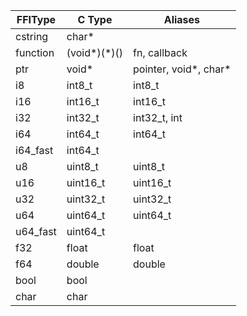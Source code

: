 | FFIType   | C Type       | Aliases               |
|-----------|--------------|-----------------------|
| cstring   | char*        |                       |
| function  | (void*)(*)() | fn, callback         |
| ptr       | void*        | pointer, void*, char*|
| i8        | int8_t       | int8_t                |
| i16       | int16_t      | int16_t               |
| i32       | int32_t      | int32_t, int          |
| i64       | int64_t      | int64_t               |
| i64_fast  | int64_t      |                       |
| u8        | uint8_t      | uint8_t               |
| u16       | uint16_t     | uint16_t              |
| u32       | uint32_t     | uint32_t              |
| u64       | uint64_t     | uint64_t              |
| u64_fast  | uint64_t     |                       |
| f32       | float        | float                 |
| f64       | double       | double                |
| bool      | bool         |                       |
| char      | char         |                       |
